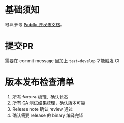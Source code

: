 # 基础须知

可以参考 [Paddle 开发者文档](https://www.paddlepaddle.org.cn/documentation/docs/zh/1.5/advanced_usage/development/contribute_to_paddle/local_dev_guide.html)。

# 提交PR

需要在 commit message 里加上 `test=develop` 才能触发 CI

# 版本发布检查清单

1. 所有 feature 梳理，确认状态
2. 所有 QA 测试结果梳理，确认版本可靠
3. Release note 确认 review 通过
4. 确认需要 release 的 binary 编译完毕

